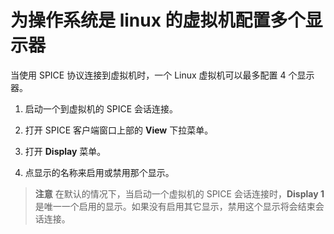 # 为操作系统是 linux 的虚拟机配置多个显示器

当使用 SPICE 协议连接到虚拟机时，一个 Linux 虚拟机可以最多配置 4 个显示器。

1. 启动一个到虚拟机的 SPICE 会话连接。

2. 打开 SPICE 客户端窗口上部的 **View** 下拉菜单。

3. 打开 **Display** 菜单。

4. 点显示的名称来启用或禁用那个显示。

> **注意**
> 在默认的情况下，当启动一个虚拟机的 SPICE 会话连接时，**Display 1** 是唯一一个启用的显示。如果没有启用其它显示，禁用这个显示将会结束会话连接。

